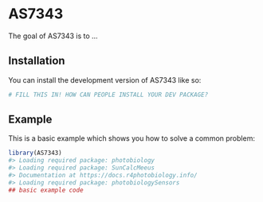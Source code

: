 
<!-- README.md is generated from README.Rmd. Please edit that file -->

# AS7343

<!-- badges: start -->

<!-- badges: end -->

The goal of AS7343 is to …

## Installation

You can install the development version of AS7343 like so:

``` r
# FILL THIS IN! HOW CAN PEOPLE INSTALL YOUR DEV PACKAGE?
```

## Example

This is a basic example which shows you how to solve a common problem:

``` r
library(AS7343)
#> Loading required package: photobiology
#> Loading required package: SunCalcMeeus
#> Documentation at https://docs.r4photobiology.info/
#> Loading required package: photobiologySensors
## basic example code
```
